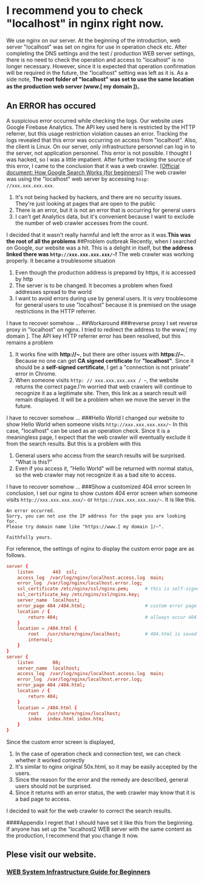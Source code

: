 # I recommend you to check "localhost" in nginx right now.
We use nginx on our server. At the beginning of the introduction, web server "localhost" was set on nginx for use in operation check etc.
After completing the DNS settings and the test / production WEB server settings, there is no need to check the operation and access to "localhost" is no longer necessary.
However, since it is expected that operation confirmation will be required in the future, the "localhost" setting was left as it is.
As a side note, **The root folder of "localhost" was set to use the same location as the production web server (www.[ my domain ])**。
## An ERROR has occured
A suspicious error occurred while checking the logs. Our website uses Google Firebase Analytics. The API key used here is restricted by the HTTP referrer, but this usage restriction violation causes an error.
Tracking the logs revealed that this error was occurring on access from "localhost". Also, the client is Linux. On our server, only infrastructure personnel can log in to the server, not application personnel. This error is not possible. I thought I was hacked, so I was a little impatient.
After further tracking the source of this error, I came to the conclusion that it was a web crawler. [[Official document: How Google Search Works (for beginners)]](https://developers.google.com/search/docs/beginner/how-search-works#crawling) The web crawler was using the "localhost" web server by accessing `hssp: //xxx.xxx.xxx.xxx`.

1. It's not being hacked by hackers, and there are no security issues. They're just looking at pages that are open to the public
1. There is an error, but it is not an error that is occurring for general users
1. I can't get Analytics data, but it's convenient because I want to exclude the number of web crawler accesses from the count.

I decided that it wasn't really harmful and left the error as it was.**This was the root of all the problems**
##Problem outbreak
Recently, when I searched on Google, our website was a hit. This is a delight in itself, but **the address linked there was `http://xxx.xxx.xxx.xxx/~`!**
The web crawler was working properly.
It became a troublesome situation

1. Even though the production address is prepared by https, it is accessed by http
1. The server is to be changed. It becomes a problem when fixed addresses spread to the world
1. I want to avoid errors during use by general users. It is very troublesome for general users to use "localhost" because it is premised on the usage restrictions in the HTTP referrer.

I have to recover somehow ...
##Workaround
###reverse proxy
I set reverse proxy in "localhost" on nginx. I tried to redirect the address to the www.[ my domain ].
The API key HTTP referrer error has been resolved, but this remains a problem

1. It works fine with **http://~**, but there are other issues with **https://~**. Because no one can get **CA signed certificate** for **"localhost"**. Since it should be a **self-signed certificate**, I get a "connection is not private" error in Chrome.
1. When someone visits `http: // xxx.xxx.xxx.xxx / ~`, the website returns the correct page.I'm worried that web crawlers will continue to recognize it as a legitimate site. Then, this link as a search result will remain displayed. It will be a problem when we move the server in the future.

I have to recover somehow ...
###Hello World
I changed our website to show Hello World when someone visits `http://xxx.xxx.xxx.xxx/~`
In this case, "localhost" can be used as an operation check. Since it is a meaningless page, I expect that the web crawler will eventually exclude it from the search results. 
But this is a problem with this

1. General users who access from the search results will be surprised. "What is this?"
1. Even if you access it, "Hello World" will be returned with normal status, so the web crawler may not recognize it as a bad site to access.

I have to recover somehow ...
###Show a customized 404 error screen
In conclusion,  I set our nginx to show custom 404 error screen when someone visits `http://xxx.xxx.xxx.xxx/~` or `https://xxx.xxx.xxx.xxx/~`.
It is like this.

```
An error occurred.
Sorry, you can not use the IP address for the page you are looking for.
Please try domain name like "https://www.[ my domain ]/~".

Faithfully yours.
```
For reference, the settings of nginx to display the custom error page are as follows.

```server.conf
server {
    listen       443  ssl;
    access_log  /var/log/nginx/localhost.access.log  main;
    error_log  /var/log/nginx/localhost.error.log;
    ssl_certificate /etc/nginx/ssl/nginx.pem;      # this is self-signed certificate
    ssl_certificate_key /etc/nginx/ssl/nginx.key;
    server_name  localhost;    
    error_page 404 /404.html;                      # custom error page name
    location / {
        return 404;                                # allways occur 404 error
    }
    location = /404.html {                         
        root   /usr/share/nginx/localhost;         # 404.html is saved here
        internal;
    }
}
server {
    listen       80;
    server_name  localhost;
    access_log  /var/log/nginx/localhost.access.log  main;
    error_log  /var/log/nginx/localhost.error.log;
    error_page 404 /404.html;
    location / {
        return 404;
    }
    location = /404.html {
        root   /usr/share/nginx/localhost;
        index  index.html index.htm;
    }
}
```

Since the custom error screen is displayed,

1. In the case of operation check and connection test, we can check whether it worked correctly
1. It's similar to nginx original 50x.html, so it may be easily accepted by the users.
1. Since the reason for the error and the remedy are described, general users should not be surprised.
1. Since it returns with an error status, the web crawler may know that it is a bad page to access.

I decided to wait for the web crawler to correct the search results.

####Appendix
I regret that I should have set it like this from the beginning. If anyone has set up the "localhost2 WEB server with the same content as the production, I recommend that you change it now.

## Plese visit our website.
### [WEB System Infrastructure Guide for Beginners](https://olto3-sugi3.tk/index.html)
